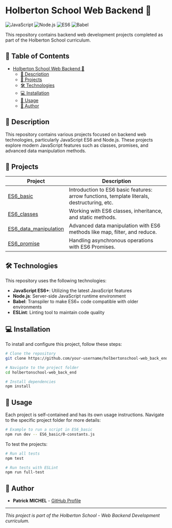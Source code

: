 # Holberton School Web Backend 🚀

![JavaScript](https://img.shields.io/badge/JavaScript-F7DF1E?style=for-the-badge&logo=javascript&logoColor=black)
![Node.js](https://img.shields.io/badge/Node.js-43853D?style=for-the-badge&logo=node.js&logoColor=white)
![ES6](https://img.shields.io/badge/ES6-2C2D72?style=for-the-badge&logo=javascript&logoColor=white)
![Babel](https://img.shields.io/badge/Babel-F9DC3E?style=for-the-badge&logo=babel&logoColor=black)

This repository contains backend web development projects completed as part of the Holberton School curriculum.

## 📑 Table of Contents

- [Holberton School Web Backend 🚀](#holberton-school-web-backend-)
  - [📝 Description](#-description)
  - [🧩 Projects](#-projects)
  - [🛠️ Technologies](#️-technologies)
  - [💻 Installation](#-installation)
  - [🚀 Usage](#-usage)
  - [👤 Author](#-author)

## 📝 Description

This repository contains various projects focused on backend web technologies, particularly JavaScript ES6 and Node.js. These projects explore modern JavaScript features such as classes, promises, and advanced data manipulation methods.

## 🧩 Projects

| Project | Description |
|--------|-------------|
| [ES6_basic](./ES6_basic/) | Introduction to ES6 basic features: arrow functions, template literals, destructuring, etc. |
| [ES6_classes](./ES6_classes/) | Working with ES6 classes, inheritance, and static methods. |
| [ES6_data_manipulation](./ES6_data_manipulation/) | Advanced data manipulation with ES6 methods like map, filter, and reduce. |
| [ES6_promise](./ES6_promise/) | Handling asynchronous operations with ES6 Promises. |

## 🛠️ Technologies

This repository uses the following technologies:

- **JavaScript ES6+**: Utilizing the latest JavaScript features
- **Node.js**: Server-side JavaScript runtime environment
- **Babel**: Transpiler to make ES6+ code compatible with older environments
- **ESLint**: Linting tool to maintain code quality

## 💻 Installation

To install and configure this project, follow these steps:

```bash
# Clone the repository
git clone https://github.com/your-username/holbertonschool-web_back_end.git

# Navigate to the project folder
cd holbertonschool-web_back_end

# Install dependencies
npm install
```

## 🚀 Usage

Each project is self-contained and has its own usage instructions. Navigate to the specific project folder for more details:

```bash
# Example to run a script in ES6_basic
npm run dev -- ES6_basic/0-constants.js
```

To test the projects:

```bash
# Run all tests
npm test

# Run tests with ESLint
npm run full-test
```

## 👤 Author

- **Patrick MICHEL** - [GitHub Profile](https://github.com/Pmichel74)

---

_This project is part of the Holberton School - Web Backend Development curriculum._
